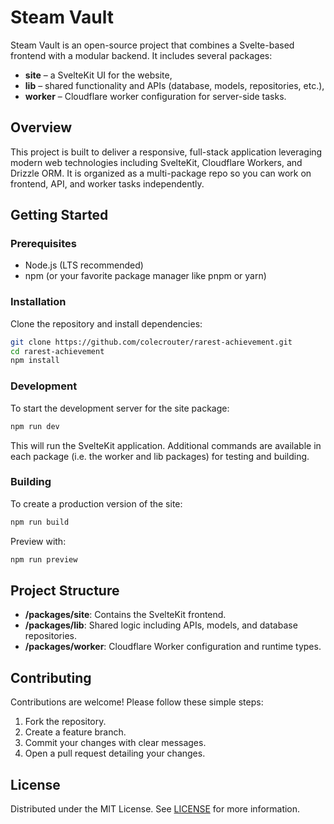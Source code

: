 # Steam Vault

Steam Vault is an open-source project that combines a Svelte-based frontend with a modular backend. It includes several packages:

- **site** – a SvelteKit UI for the website,
- **lib** – shared functionality and APIs (database, models, repositories, etc.),
- **worker** – Cloudflare worker configuration for server-side tasks.

## Overview

This project is built to deliver a responsive, full-stack application leveraging modern web technologies including SvelteKit, Cloudflare Workers, and Drizzle ORM. It is organized as a multi-package repo so you can work on frontend, API, and worker tasks independently.

## Getting Started

### Prerequisites

- Node.js (LTS recommended)
- npm (or your favorite package manager like pnpm or yarn)

### Installation

Clone the repository and install dependencies:

```bash
git clone https://github.com/colecrouter/rarest-achievement.git
cd rarest-achievement
npm install
```

### Development

To start the development server for the site package:

```bash
npm run dev
```

This will run the SvelteKit application. Additional commands are available in each package (i.e. the worker and lib packages) for testing and building.

### Building

To create a production version of the site:

```bash
npm run build
```

Preview with:

```bash
npm run preview
```

## Project Structure

- **/packages/site**: Contains the SvelteKit frontend.
- **/packages/lib**: Shared logic including APIs, models, and database repositories.
- **/packages/worker**: Cloudflare Worker configuration and runtime types.

## Contributing

Contributions are welcome! Please follow these simple steps:

1. Fork the repository.
2. Create a feature branch.
3. Commit your changes with clear messages.
4. Open a pull request detailing your changes.

## License

Distributed under the MIT License. See [LICENSE](./LICENSE) for more information.